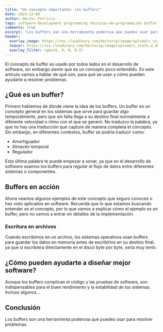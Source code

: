 ```yaml
---
title: "Un concepto importante: los buffers"
date: 2024-12-08
author: Héctor Patricio
tags: software-development programming técnicas-de-programación buffer
comments: true
excerpt: "Los buffers son una herramienta poderosa que puedes usar para resolver problemas."
header:
  overlay_image: https://res.cloudinary.com/hectorip/image/upload/c_scale,w_1400/v1733894437/philip-oroni-0Nh06vUjbLw-unsplash_q3mcrp.jpg
  teaser: https://res.cloudinary.com/hectorip/image/upload/c_scale,w_400/v1733894437/philip-oroni-0Nh06vUjbLw-unsplash_q3mcrp.jpg
  overlay_filter: rgba(0, 0, 0, 0.5)
---
```


El concepto de buffer es usado por todos lados en el desarrollo de software, sin embargo siento
que es un concepto poco entendido. En este artículo vamos a hablar de qué son, para qué se usan
y cómo pueden ayudarte a resolver problemas.

## ¿Qué es un buffer?

Primero hablemos de dónde viene la idea de los buffers. Un buffer es un concepto general en
los sistemas que sirve para guardar algo temporalmente, pero que sin falta llega a su
destino final normalmente a diferente velocidad o ritmo con el que se generó. No traduzco la
palabra, ya que no hay una traducción que capture de manera completa el concepto. Sin embargo,
en diferentes contextos, buffer se podría traducir como:

- Amortiguador
- Almacén temporal
- Regulador

Esta última palabra te puede empezar a sonar, ya que en el desarrollo de software usamos
los buffers para _regular_ el flujo de datos entre diferentes sistemas o componentes.

## Buffers en acción

Ahora veamos algunos ejemplos de este concepto que seguro conoces o has visto aplicados en
software. Recuerda que lo que estamos buscando entender es el concepto, por lo que vamos a
explicar cómo el ejemplo es un buffer, pero no vamos a entrar en detalles de la implementación.

### Escritura en archivos

Cuando escribimos en un archivo, los sistemas operativos usan buffers para guardar los datos
en memoria antes de escribirlos en su destino final, ya que si escribiera directamente en el disco
byte por byte, sería muy lento.

## ¿Cómo pueden ayudarte a diseñar mejor software?

Aunque los buffers complican el código y las pruebas de software, son indispensables para 
el buen rendimiento y la estabilidad de los sistemas. Incluso algunos...

## Conclusión

Los buffers son una herramienta poderosa que puedes usar para resolver problemas.
